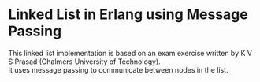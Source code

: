 # Linked List in Erlang using Message Passing

This linked list implementation is based on an exam exercise written by K V S Prasad (Chalmers University of Technology). <br>
It uses message passing to communicate between nodes in the list. 
